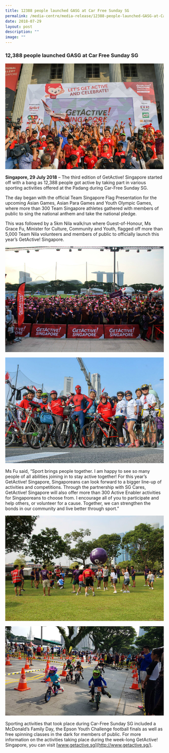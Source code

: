 ```yaml
---
title: 12388 people launched GASG at Car Free Sunday SG
permalink: /media-centre/media-release/12388-people-launched-GASG-at-Car-Free-Sunday-SG/
date: 2018-07-29
layout: post
description: ""
image: ""
---
```


### **12,388 people launched GASG at Car Free Sunday SG**

![](/images/Media%20Centre/Media%20Release/2018/July/Minister%20Grace%20Fu%20and%20Speaker%20Tan%20Chuan%20Jin%20flags%20off%20Nila%20Walk%20with%20ActiveSG%20Football%20Academy.jpeg)

**Singapore, 29 July 2018** – The third edition of GetActive! Singapore started off with a bang as 12,388 people got active by taking part in various sporting activities offered at the Padang during Car-Free Sunday SG.

The day began with the official Team Singapore Flag Presentation for the upcoming Asian Games, Asian Para Games and Youth Olympic Games, where more than 300 Team Singapore athletes gathered with members of public to sing the national anthem and take the national pledge.

This was followed by a 5km Nila walk/run where Guest-of-Honour, Ms Grace Fu, Minister for Culture, Community and Youth, flagged off more than 5,000 Team Nila volunteers and members of public to officially launch this year’s GetActive! Singapore.

![](/images/Media%20Centre/Media%20Release/2018/July/Participants%20all%20ready%20for%20the%20Nila%20Walk.jpeg)

![](/images/Media%20Centre/Media%20Release/2018/July/Participants%20getting%20ready%20for%20the%20Olympic%20Day%20celebrations.jpeg)

Ms Fu said, “Sport brings people together. I am happy to see so many people of all abilities joining in to stay active together! For this year’s GetActive! Singapore, Singaporeans can look forward to a bigger line-up of activities and competitions. Through the partnership with SG Cares, GetActive! Singapore will also offer more than 300 Active Enabler activities for Singaporeans to choose from. I encourage all of you to participate and help others, or volunteer for a cause. Together, we can strengthen the bonds in our community and live better through sport.”

![](/images/Media%20Centre/Media%20Release/2018/July/Members%20of%20public%20trying%20out%20Kinball.jpeg)

![](/images/Media%20Centre/Media%20Release/2018/July/Kids%20participating%20in%20the%20Kids%20Strider%20Race.jpeg)

Sporting activities that took place during Car-Free Sunday SG included a McDonald’s Family Day, the Epson Youth Challenge football finals as well as free spinning classes in the dark for members of public. For more information on the activities taking place during the week-long GetActive! Singapore, you can visit [www.getactive.sg](http://www.getactive.sg/).